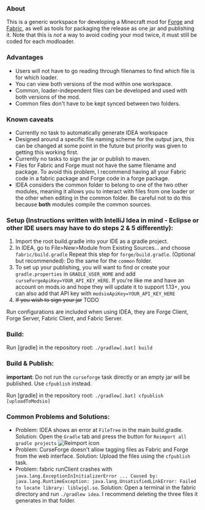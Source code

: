 ### About
This is a generic workspace for developing a Minecraft mod for [Forge](https://www.minecraftforge.net/) and [Fabric](https://fabricmc.net/), as well as tools for packaging the release as one jar and publishing it. Note that this is *not* a way to avoid coding your mod twice, it must still be coded for each modloader.

### Advantages
- Users will not have to go reading through filenames to find which file is for which loader.
- You can view both versions of the mod within one workspace.
- Common, loader-independent files can be developed and used with both versions of the mod.
- Common files don't have to be kept synced between two folders.

### Known caveats
- Currently no task to automatically generate IDEA workspace
- Designed around a specific file naming scheme for the output jars, this can be changed at some point in the future but priority was given to getting this working first.
- Currently no tasks to sign the jar or publish to maven.
- Files for Fabric and Forge must not have the same filename and package. To avoid this problem, I recommend having all your Fabric code in a fabric package and Forge code in a forge package.
- IDEA considers the common folder to belong to one of the two other modules, meaning it allows you to interact with files from one loader or the other when editing in the common folder. Be careful not to do this because **both** modules compile the common sources.

### Setup (Instructions written with IntelliJ Idea in mind - Eclipse or other IDE users may have to do steps 2 & 5 differently):
1. Import the root build.gradle into your IDE as a gradle project.
2. In IDEA, go to File>New>Module from Existing Sources… and choose `fabric/build.gradle` Repeat this step for `forge/build.gradle`. (Optional but recommended): Do the same for the `common` folder.
3. To set up your publishing, you will want to find or create your `gradle.properties` in `GRADLE_USER_HOME` and add `curseForgeApiKey=YOUR_API_KEY_HERE`. If you're like me and have 
an account on mods.io and hope they will update it to support 1.13+, you can also add that API key with `modsioApiKey=YOUR_API_KEY_HERE`
4. ~~If you wish to sign your jar~~ TODO

Run configurations are included when using IDEA, they are Forge Client, Forge Server, Fabric Client, and Fabric Server.

### Build:

Run [gradle] in the repository root: `./gradlew[.bat] build`

### Build & Publish:
**important**: Do not run the `curseforge` task directly or an empty jar will be published. Use `cfpublish` instead.

Run [gradle] in the repository root: `./gradlew[.bat] cfpublish [uploadToModsio]`

### Common Problems and Solutions:
- Problem: IDEA shows an error at `FileTree` in the main build.gradle. Solution: Open the `Gradle` tab and press the button for `Reimport all gradle projects` ![Reimport icon](https://i.imgur.com/UneSl68.png)
- Problem: CurseForge doesn't allow tagging files as Fabric and Forge from the web interface. Solution: Upload the files using the `cfpublish` task.
- Problem: fabric runClient crashes with `java.lang.ExceptionInInitializerError ... Caused by: java.lang.RuntimeException: java.lang.UnsatisfiedLinkError: Failed to locate library: liblwjgl.so`. Solution: Open a terminal in the fabric directory and run `./gradlew idea`. I recommend deleting the three files it generates in that folder.
